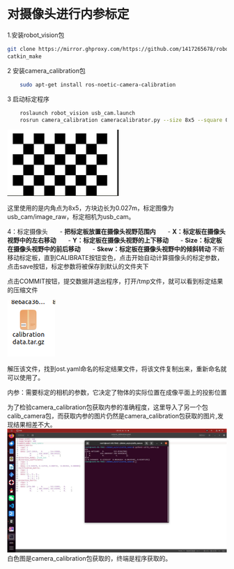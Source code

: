 # 对摄像头进行内参标定
1.安装robot_vision包
```bash
git clone https://mirror.ghproxy.com/https://github.com/1417265678/robot_vision
catkin_make
```
2 安装camera_calibration包
```bash
    sudo apt-get install ros-noetic-camera-calibration
```
3 启动标定程序
```bash
    roslaunch robot_vision usb_cam.launch
    rosrun camera_calibration cameracalibrator.py --size 8x5 --square 0.027 image:=/usb_cam/image_raw camera:=/usb_cam
```
![alt text](image-17.png)

这里使用的是内角点为8x5，方块边长为0.027m，标定图像为usb_cam/image_raw，标定相机为usb_cam。

4：标定摄像头
      - **把标定板放置在摄像头视野范围内**
      - **X：标定板在摄像头视野中的左右移动**
      - **Y：标定板在摄像头视野的上下移动**
      - **Size：标定板在摄像头视野中的前后移动**
      - **Skew：标定板在摄像头视野中的倾斜转动**
不断移动标定板，直到CALIBRATE按钮变色，点击开始自动计算摄像头的标定参数，点击save按钮，标定参数将被保存到默认的文件夹下

点击COMMIT按钮，提交数据并退出程序，打开/tmp文件，就可以看到标定结果的压缩文件

![alt text](image-18.png)

解压该文件，找到ost.yaml命名的标定结果文件，将该文件复制出来，重新命名就可以使用了。

内参：需要标定的相机的参数，它决定了物体的实际位置在成像平面上的投影位置

为了检验camera_calibration包获取内参的准确程度，这里导入了另一个包calib_camera包，而获取内参的图片仍然是camera_calibration包获取的图片,发现结果相差不大。
![alt text](image-19.png)
白色图是camera_calibration包获取的，终端是程序获取的。